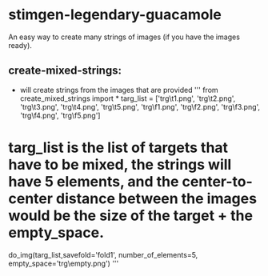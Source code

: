 # stimgen-legendary-guacamole
An easy way to create many strings of images (if you have the images ready). 
## create-mixed-strings:
- will create strings from the images that are provided
'''
from create_mixed_strings import *
targ_list = ['trg\\t1.png', 'trg\\t2.png', 'trg\\t3.png', 'trg\\t4.png', 'trg\\t5.png', 'trg\\f1.png', 'trg\\f2.png', 'trg\\f3.png', 'trg\\f4.png', 'trg\\f5.png']
# targ_list is the list of targets that have to be mixed, the strings will have 5 elements, and the center-to-center distance between the images would be the size of the target + the empty_space. 
do_img(targ_list,savefold='fold1', number_of_elements=5, empty_space='trg\\empty.png') 
'''
